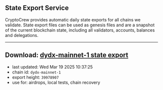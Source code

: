 ## State Export Service
CryptoCrew provides automatic daily state exports for all chains we validate. State export files can be used as genesis files and are a snapshot of the current blockchain state, including all validators, accounts, balances and delegations.

---
**Download: [dydx-mainnet-1 state export](https://dl-tyo.ccvalidators.com/SERVICE/dydx/dydx-mainnet-1_export_39978907.json)**
---

- last updated: Wed Mar 19 2025 10:37:25
- chain id: `dydx-mainnet-1`
- export height: `39978907`
- use for: airdrops, local tests, chain recovery
